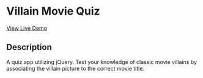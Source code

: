 # Villain Movie Quiz
[View Live Demo](http://tbone849.github.io/villian-movie-quiz/)
## Description
A quiz app utilizing jQuery. Test your knowledge of classic movie villains by associating the villain picture to the correct movie title.
